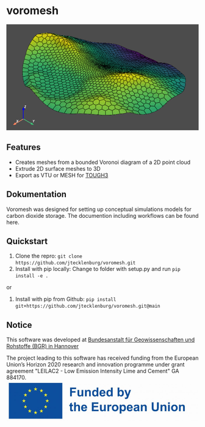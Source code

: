 # voromesh

![Example mesh created with voromesh and GMSH (see documentation)](voro.png)

## Features

- Creates meshes from a bounded Voronoi diagram of a 2D point cloud
- Extrude 2D surface meshes to 3D
- Export as VTU or MESH for [TOUGH3](https://tough.lbl.gov/)

## Dokumentation

Voromesh was designed for setting up conceptual simulations models for carbon dioxide storage.  The documention including workflows can be found here.

## Quickstart

1. Clone the repro: `git clone https://github.com/jtecklenburg/voromesh.git`
2. Install with pip locally: Change to folder with setup.py and run `pip install -e .`

or

1. Install with pip from Github: `pip install git+https://github.com/jtecklenburg/voromesh.git@main`

## Notice

This software was developed at [Bundesanstalt für Geowissenschaften und Rohstoffe (BGR) in Hannover](https://www.bgr.bund.de/EN/Home/homepage_node_en.html)

The project leading to this software has received funding from the European Union’s Horizon 2020 research and innovation programme under grant agreement "LEILAC2 - Low Emission Intensity Lime and Cement" GA 884170.
![Funded by EU](EN-Funded_by_the_EU-POS.jpg)
